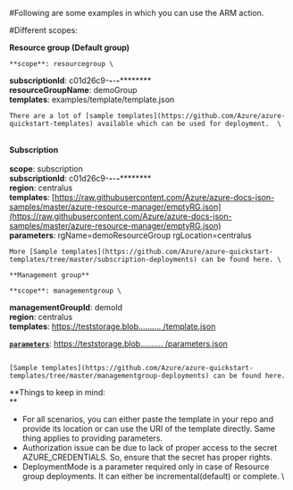  #Following are some examples in which you can use the ARM action. 

#Different scopes:

**Resource group (Default group)**

    **scope**: resourcegroup \
**subscriptionId**: c01d26c9-****-****-****-************ \
**resourceGroupName**: demoGroup \
**templates**: examples/template/template.json


    There are a lot of [sample templates](https://github.com/Azure/azure-quickstart-templates) available which can be used for deployment.  \
 \
**Subscription \
 \
scope**: subscription \
**subscriptionId**: c01d26c9-****-****-****-************ \
**region**: centralus \
**templates**: [https://raw.githubusercontent.com/Azure/azure-docs-json-samples/master/azure-resource-manager/emptyRG.json](https://raw.githubusercontent.com/Azure/azure-docs-json-samples/master/azure-resource-manager/emptyRG.json) \
**parameters**: rgName=demoResourceGroup rgLocation=centralus

    More [Sample templates](https://github.com/Azure/azure-quickstart-templates/tree/master/subscription-deployments) can be found here. \

    **Management group**

    **scope**: managementgroup \
**managementGroupId**: demoId \
**region**: centralus \
**templates**: <span style="text-decoration:underline;">https://teststorage.blob.......... /template.json<code> \
<strong>parameters</strong></code></span>: <span style="text-decoration:underline;">https://teststorage.blob.......... /parameters.json<code> \
</code></span>


    [Sample templates](https://github.com/Azure/azure-quickstart-templates/tree/master/managementgroup-deployments) can be found here.

**Things to keep in mind: \
**

*   For all scenarios, you can either paste the template in your repo and provide its location or can use the URI of the template directly. Same thing applies to providing parameters.
*   Authorization issue can be due to lack of proper access to the secret AZURE_CREDENTIALS. So, ensure that the secret has proper rights.
*   DeploymentMode is a parameter required only in case of Resource group deployments. It can either be incremental(default) or complete. \
